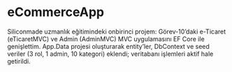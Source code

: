# eCommerceApp
Siliconmade uzmanlık eğitimindeki onbirinci projem: Görev-10’daki e-Ticaret (eTicaretMVC) ve Admin (AdminMVC) MVC uygulamasını EF Core ile genişlettim. App.Data projesi oluşturarak entity’ler, DbContext ve seed veriler (3 rol, 1 admin, 10 kategori) eklendi; veritabanı işlemleri aktif hale getirildi.
